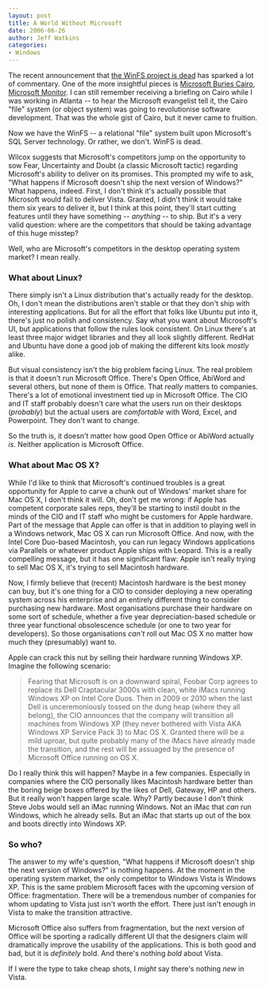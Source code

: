 ```yaml
---
layout: post
title: A World Without Microsoft
date: 2006-06-26
author: Jeff Watkins
categories:
- Windows
---
```


The recent announcement that [the WinFS project is dead](http://blogs.msdn.com/winfs/archive/2006/06/23/644706.aspx) has sparked a lot of commentary. One of the more insightful pieces is [Microsoft Buries Cairo](http://www.microsoftmonitor.com/archives/016205.html), [Microsoft Monitor](http://www.microsoftmonitor.com). I can still remember receiving a briefing on Cairo while I was working in Atlanta -- to hear the Microsoft evangelist tell it, the Cairo "file" system (or object system) was going to revolutionise software development. That was the whole gist of Cairo, but it never came to fruition.

Now we have the WinFS -- a relational "file" system built upon Microsoft's SQL Server technology. Or rather, we don't. WinFS is dead.

Wilcox suggests that Microsoft's competitors jump on the opportunity to sow Fear, Uncertainty and Doubt (a classic Microsoft tactic) regarding Microsoft's ability to deliver on its promises. This prompted my wife to ask, "What happens if Microsoft doesn't ship the next version of Windows?" What happens, indeed. First, I don't think it's actually possible that Microsoft would fail to deliver Vista. Granted, I didn't think it would take them six years to deliver it, but I think at this point, they'll start cutting features until they have something -- _anything_ -- to ship. But it's a very valid question: where are the competitors that should be taking advantage of this huge misstep?

Well, who are Microsoft's competitors in the desktop operating system market? I mean really.

### What about Linux? ###

There simply isn't a Linux distribution that's actually ready for the desktop. Oh, I don't mean the distributions aren't stable or that they don't ship with interesting applications. But for all the effort that folks like Ubuntu put into it, there's just no polish and consistency. Say what you want about Microsoft's UI, but applications that follow the rules look consistent. On Linux there's at least three major widget libraries and they all look slightly different. RedHat and Ubuntu have done a good job of making the different kits look _mostly_ alike.

But visual consistency isn't the big problem facing Linux. The real problem is that it doesn't run Microsoft Office. There's Open Office, AbiWord and several others, but none of them is Office. That _really_ matters to companies. There's a lot of emotional investment tied up in Microsoft Office. The CIO and IT staff probably doesn't care what the users run on their desktops (_probably_) but the actual users are _comfortable_ with Word, Excel, and Powerpoint. They don't want to change.

So the truth is, it doesn't matter how good Open Office or AbiWord actually _is_. Neither application is Microsoft Office.

### What about Mac OS X? ###

While I'd like to think that Microsoft's continued troubles is a great opportunity for Apple to carve a chunk out of Windows' market share for Mac OS X, I don't think it will. Oh, don't get me wrong: if Apple has competent corporate sales reps, they'll be starting to instil doubt in the minds of the CIO and IT staff who might be customers for Apple hardware. Part of the message that Apple can offer is that in addition to playing well in a Windows network, Mac OS X can run Microsoft Office. And now, with the Intel Core Duo-based Macintosh, you can run legacy Windows applications via Parallels or whatever product Apple ships with Leopard. This is a really compelling message, but it has one significant flaw: Apple isn't really trying to sell Mac OS X, it's trying to sell Macintosh hardware.

Now, I firmly believe that (recent) Macintosh hardware is the best money can buy, but it's one thing for a CIO to consider deploying a new operating system across his enterprise and an entirely different thing to consider purchasing new hardware. Most organisations purchase their hardware on some sort of schedule, whether a five year depreciation-based schedule or three year functional obsolescence schedule (or one to two year for developers). So those organisations _can't_ roll out Mac OS X no matter how much they (presumably) want to.

Apple can crack this nut by selling their hardware running Windows XP. Imagine the following scenario:

> Fearing that Microsoft is on a downward spiral, Foobar Corp agrees to replace its Dell Craptacular 3000s with clean, white iMacs running Windows XP on Intel Core Duos. Then in 2009 or 2010 when the last Dell is unceremoniously tossed on the dung heap (where they all belong), the CIO announces that the company will transition all machines from Windows XP (they never bothered with Vista AKA Windows XP Service Pack 3) to Mac OS X. Granted there will be a mild uproar, but quite probably many of the iMacs have already made the transition, and the rest will be assuaged by the presence of Microsoft Office running on OS X.

Do I really think this will happen? Maybe in a few companies. Especially in companies where the CIO personally likes Macintosh hardware better than the boring beige boxes offered by the likes of Dell, Gateway, HP and others. But it really won't happen large scale. Why? Partly because I don't think Steve Jobs would sell an iMac running Windows. Not an iMac that _can_ run Windows, which he already sells. But an iMac that starts up out of the box and boots directly into Windows XP.

### So who? ###

The answer to my wife's question, "What happens if Microsoft doesn't ship the next version of Windows?" is nothing happens. At the moment in the operating system market, the only competitor to Windows Vista is Windows XP. This is the same problem Microsoft faces with the upcoming version of Office: fragmentation. There will be a tremendous number of companies for whom updating to Vista just isn't worth the effort. There just isn't enough in Vista to make the transition attractive.

Microsoft Office also suffers from fragmentation, but the next version of Office will be sporting a radically different UI that the designers claim will dramatically improve the usability of the applications. This is both good and bad, but it is _definitely_ bold. And there's nothing _bold_ about Vista.

If I were the type to take cheap shots, I _might_ say there's nothing _new_ in Vista.